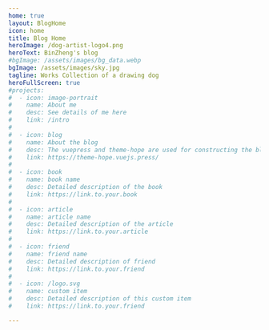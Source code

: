 ```yaml
---
home: true
layout: BlogHome
icon: home
title: Blog Home
heroImage: /dog-artist-logo4.png
heroText: BinZheng's blog
#bgImage: /assets/images/bg_data.webp
bgImage: /assets/images/sky.jpg
tagline: Works Collection of a drawing dog
heroFullScreen: true
#projects:
#  - icon: image-portrait
#    name: About me
#    desc: See details of me here
#    link: /intro
#
#  - icon: blog
#    name: About the blog
#    desc: The vuepress and theme-hope are used for constructing the blog
#    link: https://theme-hope.vuejs.press/
#
#  - icon: book
#    name: book name
#    desc: Detailed description of the book
#    link: https://link.to.your.book
#
#  - icon: article
#    name: article name
#    desc: Detailed description of the article
#    link: https://link.to.your.article
#
#  - icon: friend
#    name: friend name
#    desc: Detailed description of friend
#    link: https://link.to.your.friend
#
#  - icon: /logo.svg
#    name: custom item
#    desc: Detailed description of this custom item
#    link: https://link.to.your.friend

---
```

<!-- 
This is a blog home page demo.

To use this layout, you should set both `layout: BlogHome` and `home: true` in the page front matter.

For related configuration docs, please see [blog homepage](https://theme-hope.vuejs.press/guide/blog/home/).
-->


